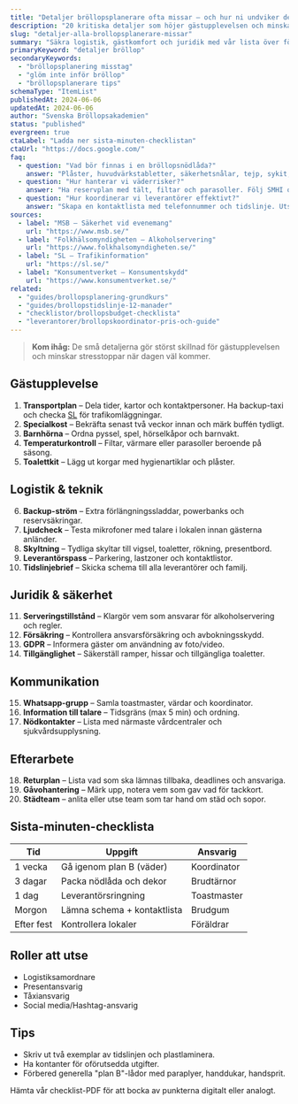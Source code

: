 ```yaml
---
title: "Detaljer bröllopsplanerare ofta missar – och hur ni undviker dem"
description: "20 kritiska detaljer som höjer gästupplevelsen och minskar riskerna på bröllopsdagen."
slug: "detaljer-alla-brollopsplanerare-missar"
summary: "Säkra logistik, gästkomfort och juridik med vår lista över förbisedda detaljer i svenska bröllop."
primaryKeyword: "detaljer bröllop"
secondaryKeywords:
  - "bröllopsplanering misstag"
  - "glöm inte inför bröllop"
  - "bröllopsplanerare tips"
schemaType: "ItemList"
publishedAt: 2024-06-06
updatedAt: 2024-06-06
author: "Svenska Bröllopsakademien"
status: "published"
evergreen: true
ctaLabel: "Ladda ner sista-minuten-checklistan"
ctaUrl: "https://docs.google.com/"
faq:
  - question: "Vad bör finnas i en bröllopsnödlåda?"
    answer: "Plåster, huvudvärkstabletter, säkerhetsnålar, tejp, sykit, fläckborttagning, laddare, vatten och energibars."
  - question: "Hur hanterar vi väderrisker?"
    answer: "Ha reservplan med tält, filtar och parasoller. Följ SMHI och beställ extra värmare/fläktar vid behov."
  - question: "Hur koordinerar vi leverantörer effektivt?"
    answer: "Skapa en kontaktlista med telefonnummer och tidslinje. Utse en ansvarig (dagkoordinator) som inte är brudpar eller närmaste familj."
sources:
  - label: "MSB – Säkerhet vid evenemang"
    url: "https://www.msb.se/"
  - label: "Folkhälsomyndigheten – Alkoholservering"
    url: "https://www.folkhalsomyndigheten.se/"
  - label: "SL – Trafikinformation"
    url: "https://sl.se/"
  - label: "Konsumentverket – Konsumentskydd"
    url: "https://www.konsumentverket.se/"
related:
  - "guides/brollopsplanering-grundkurs"
  - "guides/brollopstidslinje-12-manader"
  - "checklistor/brollopsbudget-checklista"
  - "leverantorer/brollopskoordinator-pris-och-guide"
---
```


> **Kom ihåg:** De små detaljerna gör störst skillnad för gästupplevelsen och minskar stresstoppar när dagen väl kommer.

## Gästupplevelse

1. **Transportplan** – Dela tider, kartor och kontaktpersoner. Ha backup-taxi och checka [SL](https://sl.se/) för trafikomläggningar.
2. **Specialkost** – Bekräfta senast två veckor innan och märk buffén tydligt.
3. **Barnhörna** – Ordna pyssel, spel, hörselkåpor och barnvakt.
4. **Temperaturkontroll** – Filtar, värmare eller parasoller beroende på säsong.
5. **Toalettkit** – Lägg ut korgar med hygienartiklar och plåster.

## Logistik & teknik

6. **Backup-ström** – Extra förlängningssladdar, powerbanks och reservsäkringar.
7. **Ljudcheck** – Testa mikrofoner med talare i lokalen innan gästerna anländer.
8. **Skyltning** – Tydliga skyltar till vigsel, toaletter, rökning, presentbord.
9. **Leverantörspass** – Parkering, lastzoner och kontaktlistor.
10. **Tidslinjebrief** – Skicka schema till alla leverantörer och familj.

## Juridik & säkerhet

11. **Serveringstillstånd** – Klargör vem som ansvarar för alkoholservering och regler.
12. **Försäkring** – Kontrollera ansvarsförsäkring och avbokningsskydd.
13. **GDPR** – Informera gäster om användning av foto/video.
14. **Tillgänglighet** – Säkerställ ramper, hissar och tillgängliga toaletter.

## Kommunikation

15. **Whatsapp-grupp** – Samla toastmaster, värdar och koordinator.
16. **Information till talare** – Tidsgräns (max 5 min) och ordning.
17. **Nödkontakter** – Lista med närmaste vårdcentraler och sjukvårdsupplysning.

## Efterarbete

18. **Returplan** – Lista vad som ska lämnas tillbaka, deadlines och ansvariga.
19. **Gåvohantering** – Märk upp, notera vem som gav vad för tackkort.
20. **Städteam** – anlita eller utse team som tar hand om städ och sopor.

## Sista-minuten-checklista

| Tid        | Uppgift                     | Ansvarig    |
| ---------- | --------------------------- | ----------- |
| 1 vecka    | Gå igenom plan B (väder)    | Koordinator |
| 3 dagar    | Packa nödlåda och dekor     | Brudtärnor  |
| 1 dag      | Leverantörsringning         | Toastmaster |
| Morgon     | Lämna schema + kontaktlista | Brudgum     |
| Efter fest | Kontrollera lokaler         | Föräldrar   |

## Roller att utse

- Logistiksamordnare
- Presentansvarig
- Tåxiansvarig
- Social media/Hashtag-ansvarig

## Tips

- Skriv ut två exemplar av tidslinjen och plastlaminera.
- Ha kontanter för oförutsedda utgifter.
- Förbered generella "plan B"-lådor med paraplyer, handdukar, handsprit.

Hämta vår checklist-PDF för att bocka av punkterna digitalt eller analogt.

